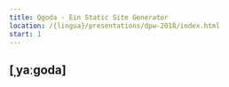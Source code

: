 ```yaml
---
title: Qgoda - Ein Static Site Generator
location: /{lingua}/presentations/dpw-2018/index.html
start: 1
---
```

## [ˌyaːgoda]
